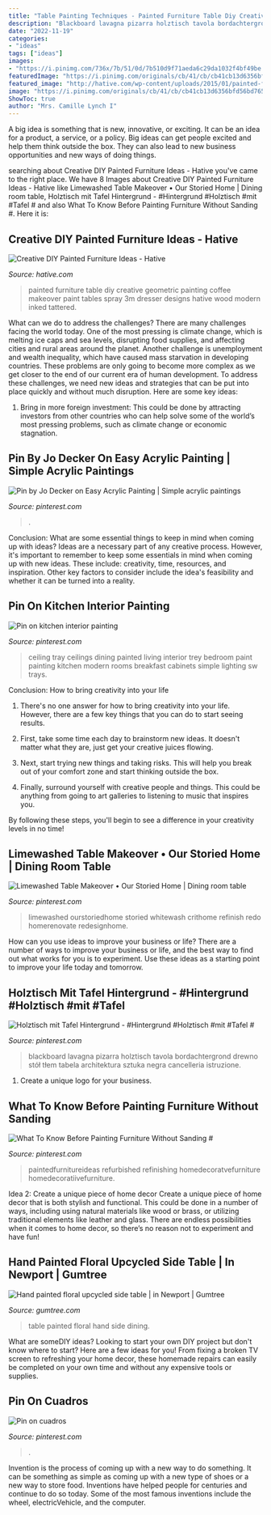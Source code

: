 ```yaml
---
title: "Table Painting Techniques - Painted Furniture Table Diy Creative Geometric Painting Coffee Makeover Paint Tables Spray 3m Dresser Designs Hative Wood Modern Inked Tattered"
description: "Blackboard lavagna pizarra holztisch tavola bordachtergrond drewno stół tłem tabela architektura sztuka negra cancelleria istruzione"
date: "2022-11-19"
categories:
- "ideas"
tags: ["ideas"]
images:
- "https://i.pinimg.com/736x/7b/51/0d/7b510d9f71aeda6c29da1032f4bf49be.jpg"
featuredImage: "https://i.pinimg.com/originals/cb/41/cb/cb41cb13d6356bfd56bd765245635690.jpg"
featured_image: "http://hative.com/wp-content/uploads/2015/01/painted-furniture-ideas/1-painted-furniture-ideas.jpg"
image: "https://i.pinimg.com/originals/cb/41/cb/cb41cb13d6356bfd56bd765245635690.jpg"
ShowToc: true
author: "Mrs. Camille Lynch I"
---
```



A big idea is something that is new, innovative, or exciting. It can be an idea for a product, a service, or a policy. Big ideas can get people excited and help them think outside the box. They can also lead to new business opportunities and new ways of doing things.

	

		
searching about Creative DIY Painted Furniture Ideas - Hative you've came to the right place. We have 8 Images about Creative DIY Painted Furniture Ideas - Hative like Limewashed Table Makeover • Our Storied Home | Dining room table, Holztisch mit Tafel Hintergrund - #Hintergrund #Holztisch #mit #Tafel # and also What To Know Before Painting Furniture Without Sanding #. Here it is:
		
    
## Creative DIY Painted Furniture Ideas - Hative

<img loading=lazy src="http://hative.com/wp-content/uploads/2015/01/painted-furniture-ideas/1-painted-furniture-ideas.jpg" onerror="this.onerror=null;this.src='https://tse3.mm.bing.net/th?id=OIP.XPhAIRny08gW12AgY_ZbFQHaLH&amp;pid=15.1';" alt="Creative DIY Painted Furniture Ideas - Hative">

_Source: hative.com_

>painted furniture table diy creative geometric painting coffee makeover paint tables spray 3m dresser designs hative wood modern inked tattered. 

	

What can we do to address the challenges?
There are many challenges facing the world today. One of the most pressing is climate change, which is melting ice caps and sea levels, disrupting food supplies, and affecting cities and rural areas around the planet. Another challenge is unemployment and wealth inequality, which have caused mass starvation in developing countries. 
These problems are only going to become more complex as we get closer to the end of our current era of human development. To address these challenges, we need new ideas and strategies that can be put into place quickly and without much disruption. Here are some key ideas: 

1) Bring in more foreign investment: This could be done by attracting investors from other countries who can help solve some of the world’s most pressing problems, such as climate change or economic stagnation.

    
## Pin By Jo Decker On Easy Acrylic Painting | Simple Acrylic Paintings

<img loading=lazy src="https://i.pinimg.com/originals/cb/41/cb/cb41cb13d6356bfd56bd765245635690.jpg" onerror="this.onerror=null;this.src='https://tse2.mm.bing.net/th?id=OIP._EVjDI3MD6sf1LNfCNnZcAHaJ4&amp;pid=15.1';" alt="Pin by Jo Decker on Easy Acrylic Painting | Simple acrylic paintings">

_Source: pinterest.com_

>. 

	

Conclusion: What are some essential things to keep in mind when coming up with ideas?
Ideas are a necessary part of any creative process. However, it's important to remember to keep some essentials in mind when coming up with new ideas. These include: creativity, time, resources, and inspiration. Other key factors to consider include the idea's feasibility and whether it can be turned into a reality.

    
## Pin On Kitchen Interior Painting

<img loading=lazy src="https://i.pinimg.com/736x/e7/b7/19/e7b71919f650f256213764ac763ce038.jpg" onerror="this.onerror=null;this.src='https://tse4.mm.bing.net/th?id=OIP.Vt6a7Z3mH1JQQxgMEBL6cgHaLG&amp;pid=15.1';" alt="Pin on kitchen interior painting">

_Source: pinterest.com_

>ceiling tray ceilings dining painted living interior trey bedroom paint painting kitchen modern rooms breakfast cabinets simple lighting sw trays. 

	

Conclusion: How to bring creativity into your life
1. There's no one answer for how to bring creativity into your life. However, there are a few key things that you can do to start seeing results.
2. First, take some time each day to brainstorm new ideas. It doesn't matter what they are, just get your creative juices flowing.

3. Next, start trying new things and taking risks. This will help you break out of your comfort zone and start thinking outside the box.

4. Finally, surround yourself with creative people and things. This could be anything from going to art galleries to listening to music that inspires you.

By following these steps, you'll begin to see a difference in your creativity levels in no time!

    
## Limewashed Table Makeover • Our Storied Home | Dining Room Table

<img loading=lazy src="https://i.pinimg.com/736x/5e/c2/b9/5ec2b91d580be39ee6196b862f4bd72e.jpg" onerror="this.onerror=null;this.src='https://tse3.mm.bing.net/th?id=OIP.rCVCDIMruv10NTLv9WkmXAHaJ5&amp;pid=15.1';" alt="Limewashed Table Makeover • Our Storied Home | Dining room table">

_Source: pinterest.com_

>limewashed ourstoriedhome storied whitewash crithome refinish redo homerenovate redesignhome. 

	

How can you use ideas to improve your business or life?
There are a number of ways to improve your business or life, and the best way to find out what works for you is to experiment. Use these ideas as a starting point to improve your life today and tomorrow.

    
## Holztisch Mit Tafel Hintergrund - #Hintergrund #Holztisch #mit #Tafel #

<img loading=lazy src="https://i.pinimg.com/736x/7b/51/0d/7b510d9f71aeda6c29da1032f4bf49be.jpg" onerror="this.onerror=null;this.src='https://tse2.mm.bing.net/th?id=OIP.P5VrrQnReO9fy3AwmNfqVgHaGy&amp;pid=15.1';" alt="Holztisch mit Tafel Hintergrund - #Hintergrund #Holztisch #mit #Tafel #">

_Source: pinterest.com_

>blackboard lavagna pizarra holztisch tavola bordachtergrond drewno stół tłem tabela architektura sztuka negra cancelleria istruzione. 

	

1. Create a unique logo for your business.

    
## What To Know Before Painting Furniture Without Sanding #

<img loading=lazy src="https://i.pinimg.com/736x/61/2f/29/612f29e9b8514fc33d3a83c39717f2de.jpg" onerror="this.onerror=null;this.src='https://tse3.mm.bing.net/th?id=OIP.UL2eBJwuOy7tuzTN7kWiuAHaUh&amp;pid=15.1';" alt="What To Know Before Painting Furniture Without Sanding #">

_Source: pinterest.com_

>paintedfurnitureideas refurbished refinishing homedecoratvefurniture homedecoratiivefurniture. 

	

Idea 2: Create a unique piece of home decor
Create a unique piece of home decor that is both stylish and functional. This could be done in a number of ways, including using natural materials like wood or brass, or utilizing traditional elements like leather and glass. There are endless possibilities when it comes to home decor, so there’s no reason not to experiment and have fun!

    
## Hand Painted Floral Upcycled Side Table | In Newport | Gumtree

<img loading=lazy src="https://i.ebayimg.com/00/s/MTAyNFg3Njg=/z/XEYAAOSwaEhfaeDp/$_86.JPG" onerror="this.onerror=null;this.src='https://tse1.mm.bing.net/th?id=OIP.prp_smOzX9LnjFGk9m0_gwHaJ4&amp;pid=15.1';" alt="Hand painted floral upcycled side table | in Newport | Gumtree">

_Source: gumtree.com_

>table painted floral hand side dining. 

	

What are someDIY ideas?
Looking to start your own DIY project but don't know where to start? Here are a few ideas for you! From fixing a broken TV screen to refreshing your home decor, these homemade repairs can easily be completed on your own time and without any expensive tools or supplies.

    
## Pin On Cuadros

<img loading=lazy src="https://i.pinimg.com/736x/60/83/10/608310090401d235fa81ba04fdd9807b.jpg" onerror="this.onerror=null;this.src='https://tse1.mm.bing.net/th?id=OIP.xLm64zVpTWkHiIkJdZzl3QHaJ3&amp;pid=15.1';" alt="Pin on cuadros">

_Source: pinterest.com_

>. 

	

Invention is the process of coming up with a new way to do something. It can be something as simple as coming up with a new type of shoes or a new way to store food. Inventions have helped people for centuries and continue to do so today. Some of the most famous inventions include the wheel, electricVehicle, and the computer.

